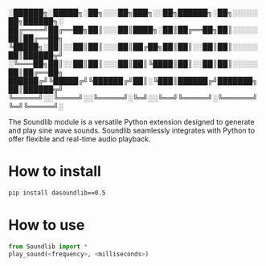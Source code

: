 
░██████╗░█████╗░██╗░░░██╗███╗░░██╗██████╗░██╗░░░░░██╗██████╗░
██╔════╝██╔══██╗██║░░░██║████╗░██║██╔══██╗██║░░░░░██║██╔══██╗
╚█████╗░██║░░██║██║░░░██║██╔██╗██║██║░░██║██║░░░░░██║██████╦╝
░╚═══██╗██║░░██║██║░░░██║██║╚████║██║░░██║██║░░░░░██║██╔══██╗
██████╔╝╚█████╔╝╚██████╔╝██║░╚███║██████╔╝███████╗██║██████╦╝
╚═════╝░░╚════╝░░╚═════╝░╚═╝░░╚══╝╚═════╝░╚══════╝╚═╝╚═════╝░

The Soundlib module is a versatile Python extension designed to generate and play sine wave sounds. Soundlib seamlessly integrates with Python to offer flexible and real-time audio playback.

# How to install
```sh
pip install dasoundlib==0.5
```

# How to use
```python
from Soundlib import *
play_sound(<frequency>, <milliseconds>)
```
